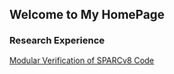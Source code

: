 ## Welcome to My HomePage

### Research Experience 
[Modular Verification of SPARCv8 Code](https://github.com/jpzha/jpzha.github.io/blob/master/doc/paper.pdf)
